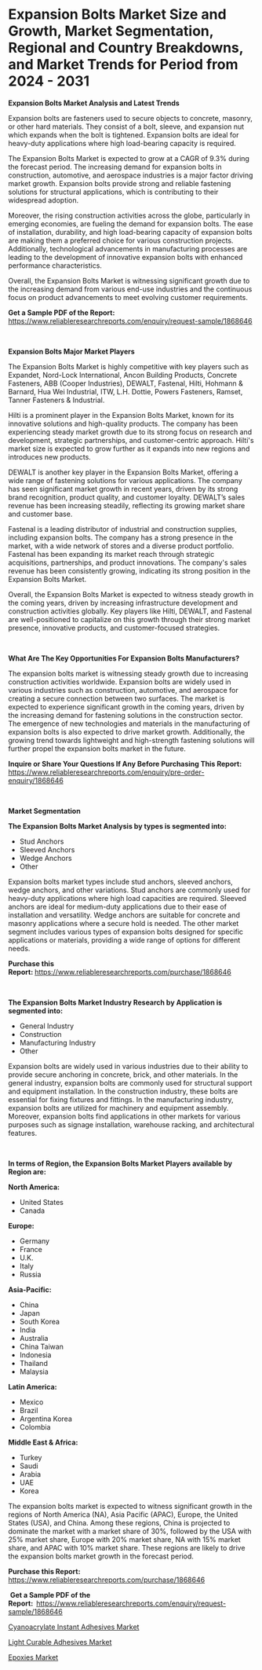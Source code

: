 <p><h1>Expansion Bolts Market Size and Growth, Market Segmentation, Regional and Country Breakdowns, and Market Trends for Period from 2024 -  2031</h1></p><p><strong>Expansion Bolts Market Analysis and Latest Trends</strong></p>
<p><p>Expansion bolts are fasteners used to secure objects to concrete, masonry, or other hard materials. They consist of a bolt, sleeve, and expansion nut which expands when the bolt is tightened. Expansion bolts are ideal for heavy-duty applications where high load-bearing capacity is required.</p><p>The Expansion Bolts Market is expected to grow at a CAGR of 9.3% during the forecast period. The increasing demand for expansion bolts in construction, automotive, and aerospace industries is a major factor driving market growth. Expansion bolts provide strong and reliable fastening solutions for structural applications, which is contributing to their widespread adoption.</p><p>Moreover, the rising construction activities across the globe, particularly in emerging economies, are fueling the demand for expansion bolts. The ease of installation, durability, and high load-bearing capacity of expansion bolts are making them a preferred choice for various construction projects. Additionally, technological advancements in manufacturing processes are leading to the development of innovative expansion bolts with enhanced performance characteristics.</p><p>Overall, the Expansion Bolts Market is witnessing significant growth due to the increasing demand from various end-use industries and the continuous focus on product advancements to meet evolving customer requirements.</p></p>
<p><strong>Get a Sample PDF of the Report:&nbsp;</strong> <a href="https://www.reliableresearchreports.com/enquiry/request-sample/1868646">https://www.reliableresearchreports.com/enquiry/request-sample/1868646</a></p>
<p>&nbsp;</p>
<p><strong>Expansion Bolts Major Market Players</strong></p>
<p><p>The Expansion Bolts Market is highly competitive with key players such as Expandet, Nord-Lock International, Ancon Building Products, Concrete Fasteners, ABB (Cooper Industries), DEWALT, Fastenal, Hilti, Hohmann & Barnard, Hua Wei Industrial, ITW, L.H. Dottie, Powers Fasteners, Ramset, Tanner Fasteners & Industrial.</p><p>Hilti is a prominent player in the Expansion Bolts Market, known for its innovative solutions and high-quality products. The company has been experiencing steady market growth due to its strong focus on research and development, strategic partnerships, and customer-centric approach. Hilti's market size is expected to grow further as it expands into new regions and introduces new products.</p><p>DEWALT is another key player in the Expansion Bolts Market, offering a wide range of fastening solutions for various applications. The company has seen significant market growth in recent years, driven by its strong brand recognition, product quality, and customer loyalty. DEWALT’s sales revenue has been increasing steadily, reflecting its growing market share and customer base.</p><p>Fastenal is a leading distributor of industrial and construction supplies, including expansion bolts. The company has a strong presence in the market, with a wide network of stores and a diverse product portfolio. Fastenal has been expanding its market reach through strategic acquisitions, partnerships, and product innovations. The company's sales revenue has been consistently growing, indicating its strong position in the Expansion Bolts Market.</p><p>Overall, the Expansion Bolts Market is expected to witness steady growth in the coming years, driven by increasing infrastructure development and construction activities globally. Key players like Hilti, DEWALT, and Fastenal are well-positioned to capitalize on this growth through their strong market presence, innovative products, and customer-focused strategies.</p></p>
<p>&nbsp;</p>
<p><strong>What Are The Key Opportunities For Expansion Bolts Manufacturers?</strong></p>
<p><p>The expansion bolts market is witnessing steady growth due to increasing construction activities worldwide. Expansion bolts are widely used in various industries such as construction, automotive, and aerospace for creating a secure connection between two surfaces. The market is expected to experience significant growth in the coming years, driven by the increasing demand for fastening solutions in the construction sector. The emergence of new technologies and materials in the manufacturing of expansion bolts is also expected to drive market growth. Additionally, the growing trend towards lightweight and high-strength fastening solutions will further propel the expansion bolts market in the future.</p></p>
<p><strong>Inquire or Share Your Questions If Any Before Purchasing This Report:</strong> <a href="https://www.reliableresearchreports.com/enquiry/pre-order-enquiry/1868646">https://www.reliableresearchreports.com/enquiry/pre-order-enquiry/1868646</a></p>
<p>&nbsp;</p>
<p><strong>Market Segmentation</strong></p>
<p><strong>The Expansion Bolts Market Analysis by types is segmented into:</strong></p>
<p><ul><li>Stud Anchors</li><li>Sleeved Anchors</li><li>Wedge Anchors</li><li>Other</li></ul></p>
<p><p>Expansion bolts market types include stud anchors, sleeved anchors, wedge anchors, and other variations. Stud anchors are commonly used for heavy-duty applications where high load capacities are required. Sleeved anchors are ideal for medium-duty applications due to their ease of installation and versatility. Wedge anchors are suitable for concrete and masonry applications where a secure hold is needed. The other market segment includes various types of expansion bolts designed for specific applications or materials, providing a wide range of options for different needs.</p></p>
<p><strong>Purchase this Report:&nbsp;</strong><a href="https://www.reliableresearchreports.com/purchase/1868646">https://www.reliableresearchreports.com/purchase/1868646</a></p>
<p>&nbsp;</p>
<p><strong>The Expansion Bolts Market Industry Research by Application is segmented into:</strong></p>
<p><ul><li>General Industry</li><li>Construction</li><li>Manufacturing Industry</li><li>Other</li></ul></p>
<p><p>Expansion bolts are widely used in various industries due to their ability to provide secure anchoring in concrete, brick, and other materials. In the general industry, expansion bolts are commonly used for structural support and equipment installation. In the construction industry, these bolts are essential for fixing fixtures and fittings. In the manufacturing industry, expansion bolts are utilized for machinery and equipment assembly. Moreover, expansion bolts find applications in other markets for various purposes such as signage installation, warehouse racking, and architectural features.</p></p>
<p>&nbsp;</p>
<p><strong>In terms of Region, the Expansion Bolts Market Players available by Region are:</strong></p>
<p>
    <p> <strong> North America: </strong>
        <ul>
            <li>United States</li>
            <li>Canada</li>
        </ul>
        </p> 
    <p> <strong> Europe: </strong>
        <ul>
            <li>Germany</li>
            <li>France</li>
            <li>U.K.</li>
            <li>Italy</li>
            <li>Russia</li>
        </ul>
        </p> 
    <p> <strong> Asia-Pacific: </strong>
        <ul>
            <li>China</li>
            <li>Japan</li>
            <li>South Korea</li>
            <li>India</li>
            <li>Australia</li>
            <li>China Taiwan</li>
            <li>Indonesia</li>
            <li>Thailand</li>
            <li>Malaysia</li>
        </ul>
        </p> 
    <p> <strong> Latin America: </strong>
        <ul>
            <li>Mexico</li>
            <li>Brazil</li>
            <li>Argentina Korea</li>
            <li>Colombia</li>
        </ul>
        </p> 
    <p> <strong> Middle East & Africa: </strong>
        <ul>
            <li>Turkey</li>
            <li>Saudi</li>
            <li>Arabia</li>
            <li>UAE</li>
            <li>Korea</li>
        </ul>
    </p>
    </p>
<p><p>The expansion bolts market is expected to witness significant growth in the regions of North America (NA), Asia Pacific (APAC), Europe, the United States (USA), and China. Among these regions, China is projected to dominate the market with a market share of 30%, followed by the USA with 25% market share, Europe with 20% market share, NA with 15% market share, and APAC with 10% market share. These regions are likely to drive the expansion bolts market growth in the forecast period.</p></p>
<p><strong>Purchase this Report: </strong><a href="https://www.reliableresearchreports.com/purchase/1868646">https://www.reliableresearchreports.com/purchase/1868646</a></p>
<p>&nbsp;<strong>Get a Sample PDF of the Report:&nbsp;&nbsp;</strong><a href="https://www.reliableresearchreports.com/enquiry/request-sample/1868646">https://www.reliableresearchreports.com/enquiry/request-sample/1868646</a></p>
<p><strong></strong></p>
<p><p><a href="https://github.com/jsmusil/Market-Research-Report-List-2/blob/main/cyanoacrylate-instant-adhesives-market.md">Cyanoacrylate Instant Adhesives Market</a></p><p><a href="https://github.com/yemakinde/Market-Research-Report-List-1/blob/main/light-curable-adhesives-market.md">Light Curable Adhesives Market</a></p><p><a href="https://github.com/bmorecock/Market-Research-Report-List-2/blob/main/epoxies-market.md">Epoxies Market</a></p></p>